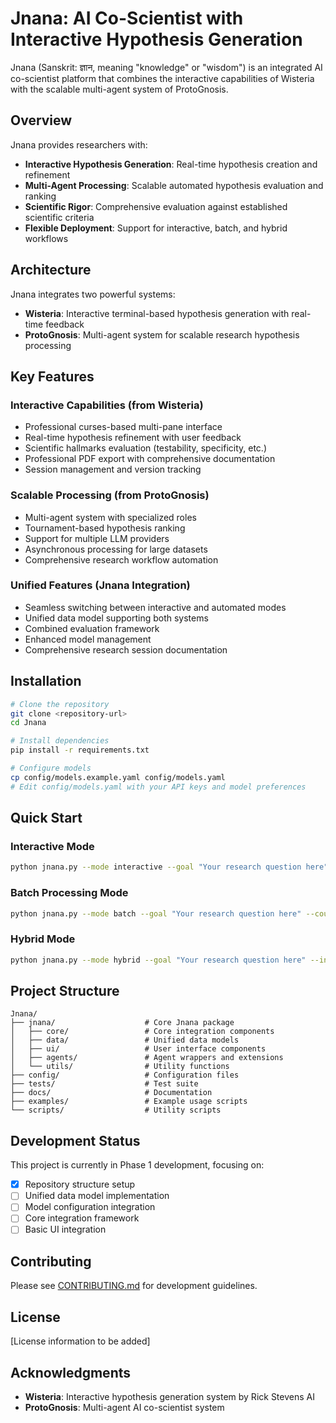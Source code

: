 # Jnana: AI Co-Scientist with Interactive Hypothesis Generation

Jnana (Sanskrit: ज्ञान, meaning "knowledge" or "wisdom") is an integrated AI co-scientist platform that combines the interactive capabilities of Wisteria with the scalable multi-agent system of ProtoGnosis.

## Overview

Jnana provides researchers with:
- **Interactive Hypothesis Generation**: Real-time hypothesis creation and refinement
- **Multi-Agent Processing**: Scalable automated hypothesis evaluation and ranking
- **Scientific Rigor**: Comprehensive evaluation against established scientific criteria
- **Flexible Deployment**: Support for interactive, batch, and hybrid workflows

## Architecture

Jnana integrates two powerful systems:
- **Wisteria**: Interactive terminal-based hypothesis generation with real-time feedback
- **ProtoGnosis**: Multi-agent system for scalable research hypothesis processing

## Key Features

### Interactive Capabilities (from Wisteria)
- Professional curses-based multi-pane interface
- Real-time hypothesis refinement with user feedback
- Scientific hallmarks evaluation (testability, specificity, etc.)
- Professional PDF export with comprehensive documentation
- Session management and version tracking

### Scalable Processing (from ProtoGnosis)
- Multi-agent system with specialized roles
- Tournament-based hypothesis ranking
- Support for multiple LLM providers
- Asynchronous processing for large datasets
- Comprehensive research workflow automation

### Unified Features (Jnana Integration)
- Seamless switching between interactive and automated modes
- Unified data model supporting both systems
- Combined evaluation framework
- Enhanced model management
- Comprehensive research session documentation

## Installation

```bash
# Clone the repository
git clone <repository-url>
cd Jnana

# Install dependencies
pip install -r requirements.txt

# Configure models
cp config/models.example.yaml config/models.yaml
# Edit config/models.yaml with your API keys and model preferences
```

## Quick Start

### Interactive Mode
```bash
python jnana.py --mode interactive --goal "Your research question here"
```

### Batch Processing Mode
```bash
python jnana.py --mode batch --goal "Your research question here" --count 20
```

### Hybrid Mode
```bash
python jnana.py --mode hybrid --goal "Your research question here" --interactive-refinement
```

## Project Structure

```
Jnana/
├── jnana/                    # Core Jnana package
│   ├── core/                 # Core integration components
│   ├── data/                 # Unified data models
│   ├── ui/                   # User interface components
│   ├── agents/               # Agent wrappers and extensions
│   └── utils/                # Utility functions
├── config/                   # Configuration files
├── tests/                    # Test suite
├── docs/                     # Documentation
├── examples/                 # Example usage scripts
└── scripts/                  # Utility scripts
```

## Development Status

This project is currently in Phase 1 development, focusing on:
- [x] Repository structure setup
- [ ] Unified data model implementation
- [ ] Model configuration integration
- [ ] Core integration framework
- [ ] Basic UI integration

## Contributing

Please see [CONTRIBUTING.md](CONTRIBUTING.md) for development guidelines.

## License

[License information to be added]

## Acknowledgments

- **Wisteria**: Interactive hypothesis generation system by Rick Stevens AI
- **ProtoGnosis**: Multi-agent AI co-scientist system
